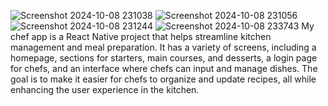![Screenshot 2024-10-08 231038](https://github.com/user-attachments/assets/5a436cc1-ee62-4be0-af97-e7d70a17fa1f)
![Screenshot 2024-10-08 231056](https://github.com/user-attachments/assets/0102db25-49e7-442d-98a1-f03872d6b731)
![Screenshot 2024-10-08 231244](https://github.com/user-attachments/assets/1d97c47d-a13e-458c-85a4-815ef0966e79)
![Screenshot 2024-10-08 233743](https://github.com/user-attachments/assets/b0cf4aac-9d38-4842-9212-1f4c32e98600)
My chef app is a React Native project that helps streamline kitchen management and meal preparation. It has a variety of screens, including a homepage, 
sections for starters, main courses, and desserts, a login page for chefs, and an interface
where chefs can input and manage dishes. The goal is to make it easier for chefs to organize and update recipes, all while enhancing the user experience in the kitchen.
